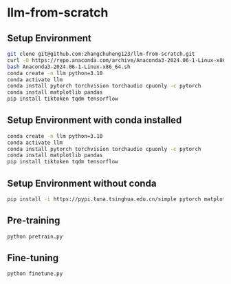 # llm-from-scratch

## Setup Environment

```bash
git clone git@github.com:zhangchuheng123/llm-from-scratch.git
curl -O https://repo.anaconda.com/archive/Anaconda3-2024.06-1-Linux-x86_64.sh
bash Anaconda3-2024.06-1-Linux-x86_64.sh
conda create -n llm python=3.10
conda activate llm
conda install pytorch torchvision torchaudio cpuonly -c pytorch
conda install matplotlib pandas
pip install tiktoken tqdm tensorflow
```

## Setup Environment with conda installed

```bash
conda create -n llm python=3.10
conda activate llm
conda install pytorch torchvision torchaudio cpuonly -c pytorch
conda install matplotlib pandas
pip install tiktoken tqdm tensorflow
```

## Setup Environment without conda

```bash
pip install -i https://pypi.tuna.tsinghua.edu.cn/simple pytorch matplotlib pandas tiktoken tqdm tensorflow
```

## Pre-training 

```bash
python pretrain.py
```

## Fine-tuning 

```bash
python finetune.py
```
